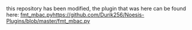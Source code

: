 this repository has been modified, the plugin that was here can be found here:
[fmt_mbac.py](https://github.com/Durik256/Noesis-Plugins/blob/master/fmt_mbac.py)https://github.com/Durik256/Noesis-Plugins/blob/master/fmt_mbac.py
